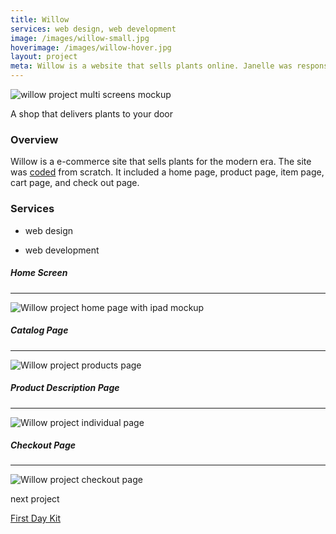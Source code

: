 ```yaml
---
title: Willow
services: web design, web development
image: /images/willow-small.jpg
hoverimage: /images/willow-hover.jpg
layout: project
meta: Willow is a website that sells plants online. Janelle was responsible for designing and developing the website from scratch.
---
```


<img class="img-flex load-hidden push-2" src="{{ site.baseurl }}/images/willow-multi-screens.jpg" alt="willow project multi screens mockup"/>

<div class="text-center pad-top-more gutter-custom">
  <p class="big">A shop that delivers plants to your door</p>
</div>

<div class="grid push project-text">
  <div class="unit xs-1 m-3-4">
    <h3>Overview</h3>
    <p class="pad-r push">Willow is a e-commerce site that sells plants for the modern era. The site was <a href="https://zhaojanelle.github.io/ecommerce-pattern-library/pages/home.html" class="link-underline" target="_blank">coded</a> from scratch. It included a home page, product page, item page, cart page, and check out page.</p>
  </div>
  <aside class="unit xs-1 m-1-4">
    <h3>Services</h3>
    <ul class="list-group">
      <li><p class="push-none">web design</p></li>
      <li><p class="push-none">web development</p></li>
    </ul>
  </aside>
</div>
<div class="center gutter-custom">
  <h5>Home Screen</h5><hr class="push-2">
  <img class="img-flex drop-shadow load-hidden push-2 unit-xs-centered smallwidth" src="{{ site.baseurl }}/images/willow-home.jpg" alt="Willow project home page with ipad mockup"/>
  <h5>Catalog Page</h5><hr class="push-2">
  <img class="img-flex drop-shadow push-2 load-hidden unit-xs-centered smallwidth" src="{{ site.baseurl }}/images/willow-product.jpg" alt="Willow project products page"/>
  <h5>Product Description Page</h5><hr class="push-2">
  <img class="img-flex drop-shadow push-2 load-hidden unit-xs-centered smallwidth" src="{{ site.baseurl }}/images/willow-individual-product.jpg" alt="Willow project individual page"/>
  <h5>Checkout Page</h5><hr class="push-2">
  <img class="img-flex drop-shadow push-2 load-hidden unit-xs-centered smallwidth" src="{{ site.baseurl }}/images/willow-checkout.jpg" alt="Willow project checkout page"/>
</div>

<div class="text-center pad-top-more push-more">
  <p class="big push-none">next project</p>
  <a class="big link-underline" href="{{ site.baseurl }}/projects/02-first-day-kit/">First Day Kit</a>
</div>
